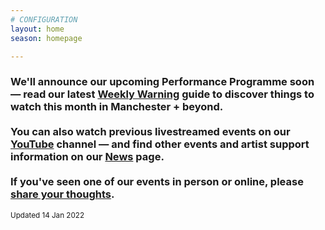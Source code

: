 ```yaml
---
# CONFIGURATION
layout: home
season: homepage

---
```

### We'll announce our upcoming Performance Programme soon — read our latest <a href="http://wordofwarning.posthaven.com" target="_blank">Weekly Warning</a> guide to discover things to watch this month in Manchester + beyond.<br><br>You can also watch previous livestreamed events on our <a href="http://bit.ly/YTwarnmcr" target="_blank">YouTube</a> channel — and find other events and artist support information on our [News](/news) page.<br><br>If you've seen one of our events in person or online, please <a href="http://bit.ly/warnmcrfeedback" target="_blank">share your thoughts</a>.         
<small>Updated 14 Jan 2022</small>
